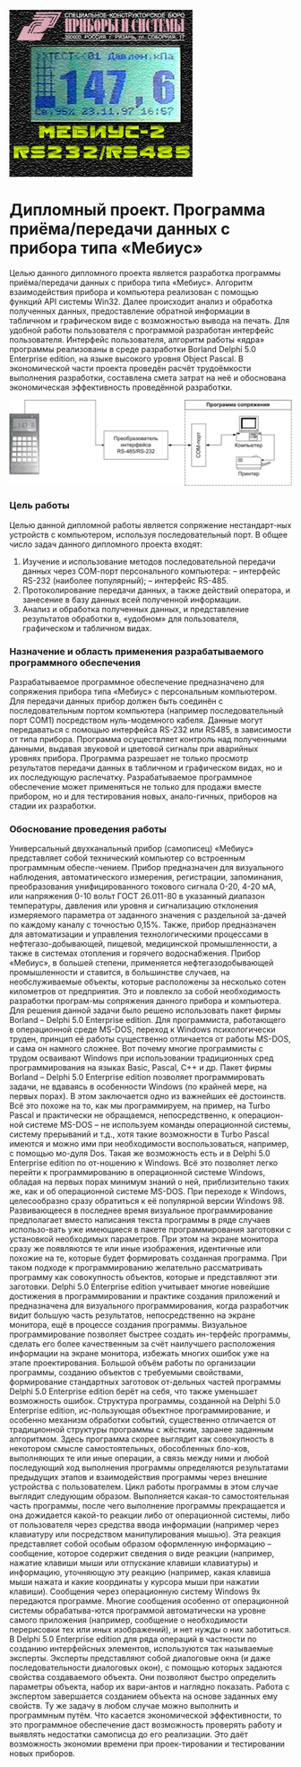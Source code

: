 ![title](Images/Mebius.jpg)

# Дипломный проект. Программа приёма/передачи данных с прибора типа «Мебиус»
Целью данного дипломного проекта является разработка программы приёма/передачи данных с прибора типа «Мебиус». 
Алгоритм взаимодействия прибора и компьютера реализован с помощью функций API системы Win32.  Далее происходит анализ и обработка полученных данных, предоставление обратной информации в табличном и графическом виде с возможностью вывода на печать.  Для удобной работы пользователя с программой разработан интерфейс пользователя.  Интерфейс пользователя, алгоритм работы «ядра» программы реализованы в среде разработки Borland Delphi 5.0 Enterprise edition, на языке высокого уровня Object Pascal.
В экономической части проекта проведён расчёт трудоёмкости выполнения разработки, составлена смета затрат на неё и обоснована экономическая эффективность проведённой разработки.

![title](Images/Схема_1.jpg)

### Цель работы
Целью данной дипломной работы является сопряжение нестандарт-ных устройств с компьютером, используя последовательный порт.  В общее число задач данного дипломного проекта входят:
1.	Изучение и использование методов последовательной передачи данных через СОМ-порт персонального компьютера:
–	интерфейс RS-232 (наиболее популярный);
–	интерфейс RS-485.
2.	Протоколирование передачи данных, а также действий оператора, и занесение в базу данных всей полученной информации.
3.	Анализ и обработка полученных данных, и представление результатов обработки в, «удобном» для пользователя, графическом и табличном видах.
### Назначение и область применения разрабатываемого программного обеспечения
Разрабатываемое программное обеспечение предназначено для сопряжения прибора типа «Мебиус» с персональным компьютером.
Для передачи данных прибор должен быть соединён с последовательным портом компьютера (например последовательный порт СОМ1) посредством нуль-модемного кабеля.  Данные могут передаваться с помощью интерфейса RS-232 или RS485, в зависимости от типа прибора.  Программа осуществляет контроль над полученными данными, выдавая звуковой и цветовой сигналы при аварийных уровнях прибора.  Программа разрешает не только просмотр результатов передачи данных в табличном и графическом видах, но и их последующую распечатку.
Разрабатываемое программное обеспечение может применяться не только для продажи вместе прибором, но и для тестирования новых, анало-гичных, приборов на стадии их разработки.
### Обоснование проведения работы
Универсальный двухканальный прибор (самописец) «Мебиус» представляет собой технический компьютер со встроенным программным обеспе-чением.  Прибор предназначен для визуального наблюдения, автоматического измерения, регистрации, запоминания, преобразования унифицированного токового сигнала 0-20, 4-20 мА, или напряжения 0-10 вольт ГОСТ 26.011-80 в указанный диапазон температуры, давления или уровня и сигнализацию отклонения измеряемого параметра от заданного значения с раздельной за-дачей по каждому каналу с точностью 0,15%.  Также, прибор предназначен для автоматизации и управления технологическими процессами в нефтегазо-добывающей, пищевой, медицинской промышленности, а также в системах отопления и горячего водоснабжения.
Прибор «Мебиус», в большей степени, применяется нефтегазодобывающей промышленности и ставится, в большинстве случаев, на необслуживаемые объекты, которые расположены за несколько сотен километров от предприятия.  Это и повлекло за собой необходимость разработки програм-мы сопряжения данного прибора и компьютера.  
Для решения данной задачи было решено использовать пакет фирмы Borland – Delphi 5.0 Enterprise edition.  Для программиста, работающего в операционной среде MS-DOS, переход к Windows психологически труден, принцип её работы существенно отличается от работы MS-DOS, и сама он намного  сложнее.  Вот почему многие программисты с трудом осваивают Windows при использовании традиционных сред программирования на языках Basic, Pascal, C++ и др.  Пакет фирмы Borland – Delphi 5.0 Enterprise edition позволяет программировать задачи, не вдаваясь в особенности Windows (по крайней мере, на первых порах).  В этом заключается одно из важнейших её достоинств.  Всё это похоже на то, как мы программируем, на пример, на Turbo Pascal и практически не обращаемся, непосредственно, к операцион-ной системе MS-DOS – не используем команды операционной системы, систему прерываний и т.д., хотя такие возможности  в Turbo Pascal имеются и можно ими при необходимости воспользоваться, например, с помощью мо-дуля Dos.  Такая же возможность есть и в Delphi 5.0 Enterprise edition по от-ношению к Windows.
Всё это позволяет легко перейти к программированию в операционной  системе Windows, обладая на первых порах минимум знаний о ней, приблизительно таких же, как и об операционной системе MS-DOS.  При переходе к Windows, целесообразно сразу обратиться к её популярной версии Windows 98.
Развивающееся в последнее время визуальное программирование предполагает вместо написания текста программы в ряде случаев использо-вать уже имеющиеся в пакете программирования заготовки с установкой необходимых параметров.  При этом на экране монитора сразу же появляются те или иные изображения, идентичные или похожие на те, которые будет формировать созданная программа.  При таком подходе к программированию желательно рассматривать программу как совокупность объектов, которые и представляют эти заготовки.
Delphi 5.0 Enterprise edition учитывает многие новейшие достижения в программировании и практике создания приложений и предназначена для визуального программирования, когда разработчик видит большую часть результатов, непосредственно на экране монитора, ещё в процессе создания программы.  Визуальное программирование позволяет быстрее создать ин-терфейс программы, сделать его более качественным за счёт наилучшего расположения информации на экране монитора, избежать многих ошибок уже на этапе проектирования.
Большой объём работы по организации программы, созданию объектов с требуемыми свойствами, формирование стандартных заготовок от-дельных частей программы Delphi 5.0 Enterprise edition берёт на себя, что также уменьшает возможность ошибок.
Структура программы, созданной на Delphi 5.0 Enterprise edition, ис-пользующая объектное программирование, и особенно механизм обработки событий, существенно отличается от традиционной структуры программы с жёстким, заранее заданным алгоритмом.  Здесь программа скорее выглядит как совокупность в некотором смысле самостоятельных, обособленных бло-ков, выполняющих те или иные операции, а связь между ними и любой последующий ход выполнения программы определяются результатами предыдущих этапов и взаимодействия программы через внешние устройства с пользователем.
Цикл работы программы в этом случае выглядит следующим образом.  Выполняется какая-то самостоятельная часть программы, после чего выполнение программы прекращается и она дожидается какой-то реакции либо от операционной системы, либо от пользователя через средства ввода информации (например через клавиатуру или посредством манипулирования мышью).  Эта реакция представляет собой особым образом оформленную информацию – сообщение, которое содержит сведения о виде реакции (например, нажатие клавиши мыши или отпускание клавиши клавиатуры) и информацию, уточняющую эту реакцию (например, какая клавиша мыши нажата и какие координаты у курсора мыши при нажатии клавиши).  Сообщения через операционную систему Windows 9x передаются программе.
Многие сообщения особенно от операционной системы обрабатыва-ются программой автоматически на уровне самого приложения (например, сообщение о необходимости перерисовки тех или иных изображений), и нет нужды о них заботиться.
В Delphi 5.0 Enterprise edition для ряда операций в частности по созданию интерфейсных элементов, используются так называемые эксперты.  Эксперты представляют собой диалоговые окна (и даже последовательности диалоговых окон), с помощью которых задаются свойства создаваемого объекта.  Они позволяют быстро определить параметры объекта, набор их вари-антов и наглядно показать.  Работа с экспертом завершается созданием объекта на основе заданных ему свойств.  Ту же задачу в любом случае можно выполнить и программным путём.
Что касается экономической эффективности, то это программное обеспечение даст возможность проверять работу и выявлять недостатки самописца до его реализации.  Это даёт возможность экономии времени при проек-тировании и тестировании новых приборов.  
